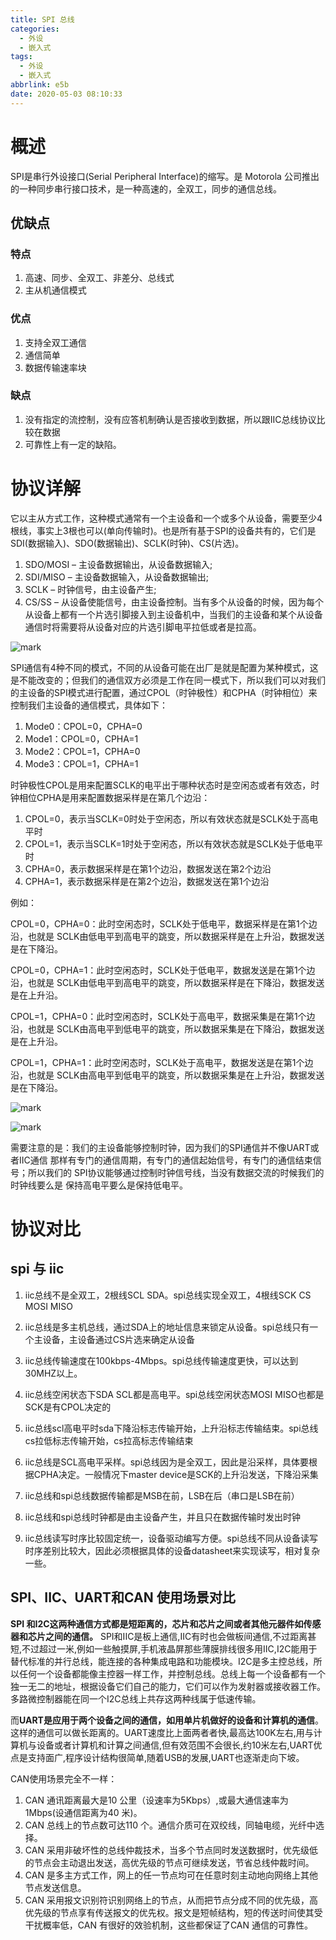 ```yaml
---
title: SPI 总线
categories:
  - 外设
  - 嵌入式
tags:
  - 外设
  - 嵌入式
abbrlink: e5b
date: 2020-05-03 08:10:33
---
```


# 概述

SPI是串行外设接口(Serial Peripheral Interface)的缩写。是 Motorola 公司推出的一种同步串行接口技术，是一种高速的，全双工，同步的通信总线。

## 优缺点

### 特点

1. 高速、同步、全双工、非差分、总线式
1. 主从机通信模式

### 优点
1. 支持全双工通信
1. 通信简单
1. 数据传输速率块

### 缺点

1. 没有指定的流控制，没有应答机制确认是否接收到数据，所以跟IIC总线协议比较在数据
1. 可靠性上有一定的缺陷。

# 协议详解

它以主从方式工作，这种模式通常有一个主设备和一个或多个从设备，需要至少4根线，事实上3根也可以(单向传输时)。也是所有基于SPI的设备共有的，它们是SDI(数据输入)、SDO(数据输出)、SCLK(时钟)、CS(片选)。

1. SDO/MOSI – 主设备数据输出，从设备数据输入;
1. SDI/MISO – 主设备数据输入，从设备数据输出;
1. SCLK – 时钟信号，由主设备产生;
1. CS/SS – 从设备使能信号，由主设备控制。当有多个从设备的时候，因为每个从设备上都有一个片选引脚接入到主设备机中，当我们的主设备和某个从设备通信时将需要将从设备对应的片选引脚电平拉低或者是拉高。

![mark](http://depot.wanqiang.wang/blog/20200503/Q13S5At43CUc.png?imageslim)

SPI通信有4种不同的模式，不同的从设备可能在出厂是就是配置为某种模式，这是不能改变的；但我们的通信双方必须是工作在同一模式下，所以我们可以对我们的主设备的SPI模式进行配置，通过CPOL（时钟极性）和CPHA（时钟相位）来控制我们主设备的通信模式，具体如下：

1. Mode0：CPOL=0，CPHA=0
1. Mode1：CPOL=0，CPHA=1
1. Mode2：CPOL=1，CPHA=0
1. Mode3：CPOL=1，CPHA=1

时钟极性CPOL是用来配置SCLK的电平出于哪种状态时是空闲态或者有效态，时钟相位CPHA是用来配置数据采样是在第几个边沿：

1. CPOL=0，表示当SCLK=0时处于空闲态，所以有效状态就是SCLK处于高电平时
1. CPOL=1，表示当SCLK=1时处于空闲态，所以有效状态就是SCLK处于低电平时
1. CPHA=0，表示数据采样是在第1个边沿，数据发送在第2个边沿
1. CPHA=1，表示数据采样是在第2个边沿，数据发送在第1个边沿

例如：

CPOL=0，CPHA=0：此时空闲态时，SCLK处于低电平，数据采样是在第1个边沿，也就是
SCLK由低电平到高电平的跳变，所以数据采样是在上升沿，数据发送是在下降沿。

CPOL=0，CPHA=1：此时空闲态时，SCLK处于低电平，数据发送是在第1个边沿，也就是
SCLK由低电平到高电平的跳变，所以数据采样是在下降沿，数据发送是在上升沿。

CPOL=1，CPHA=0：此时空闲态时，SCLK处于高电平，数据采集是在第1个边沿，也就是
SCLK由高电平到低电平的跳变，所以数据采集是在下降沿，数据发送是在上升沿。

CPOL=1，CPHA=1：此时空闲态时，SCLK处于高电平，数据发送是在第1个边沿，也就是
SCLK由高电平到低电平的跳变，所以数据采集是在上升沿，数据发送是在下降沿。

![mark](http://depot.wanqiang.wang/blog/20200503/DrlkwQgyKQ6W.png?imageslim)

![mark](http://depot.wanqiang.wang/blog/20200503/aJgCAIwhwlHC.png?imageslim)

需要注意的是：我们的主设备能够控制时钟，因为我们的SPI通信并不像UART或者IIC通信
那样有专门的通信周期，有专门的通信起始信号，有专门的通信结束信号；所以我们的
SPI协议能够通过控制时钟信号线，当没有数据交流的时候我们的时钟线要么是
保持高电平要么是保持低电平。

# 协议对比

## spi 与 iic

1.  iic总线不是全双工，2根线SCL SDA。spi总线实现全双工，4根线SCK CS MOSI MISO

1.  iic总线是多主机总线，通过SDA上的地址信息来锁定从设备。spi总线只有一个主设备，主设备通过CS片选来确定从设备

1.  iic总线传输速度在100kbps-4Mbps。spi总线传输速度更快，可以达到30MHZ以上。

1.  iic总线空闲状态下SDA SCL都是高电平。spi总线空闲状态MOSI MISO也都是 SCK是有CPOL决定的

1.  iic总线scl高电平时sda下降沿标志传输开始，上升沿标志传输结束。spi总线cs拉低标志传输开始，cs拉高标志传输结束

1.  iic总线是SCL高电平采样。spi总线因为是全双工，因此是沿采样，具体要根据CPHA决定。一般情况下master device是SCK的上升沿发送，下降沿采集

1.  iic总线和spi总线数据传输都是MSB在前，LSB在后（串口是LSB在前）

1.  iic总线和spi总线时钟都是由主设备产生，并且只在数据传输时发出时钟

1.  iic总线读写时序比较固定统一，设备驱动编写方便。spi总线不同从设备读写时序差别比较大，因此必须根据具体的设备datasheet来实现读写，相对复杂一些。

## SPI、IIC、UART和CAN 使用场景对比

**SPI 和I2C这两种通信方式都是短距离的，芯片和芯片之间或者其他元器件如传感器和芯片之间的通信。** SPI和IIC是板上通信,IIC有时也会做板间通信,不过距离甚短,不过超过一米,例如一些触摸屏,手机液晶屏那些薄膜排线很多用IIC,I2C能用于替代标准的并行总线，能连接的各种集成电路和功能模块。I2C是多主控总线，所以任何一个设备都能像主控器一样工作，并控制总线。总线上每一个设备都有一个独一无二的地址，根据设备它们自己的能力，它们可以作为发射器或接收器工作。多路微控制器能在同一个I2C总线上共存这两种线属于低速传输。

而**UART是应用于两个设备之间的通信，如用单片机做好的设备和计算机的通信**。这样的通信可以做长距离的。UART速度比上面两者者快,最高达100K左右,用与计算机与设备或者计算机和计算之间通信,但有效范围不会很长,约10米左右,UART优点是支持面广,程序设计结构很简单,随着USB的发展,UART也逐渐走向下坡。

CAN使用场景完全不一样：

1. CAN 通讯距离最大是10 公里（设速率为5Kbps）,或最大通信速率为1Mbps(设通信距离为40 米)。
1. CAN 总线上的节点数可达110 个。通信介质可在双绞线，同轴电缆，光纤中选择。
1. CAN 采用非破坏性的总线仲裁技术，当多个节点同时发送数据时，优先级低的节点会主动退出发送，高优先级的节点可继续发送，节省总线仲裁时间。
1. CAN 是多主方式工作，网上的任一节点均可在任意时刻主动地向网络上其他节点发送信息。
1. CAN 采用报文识别符识别网络上的节点，从而把节点分成不同的优先级，高优先级的节点享有传送报文的优先权。报文是短帧结构，短的传送时间使其受干扰概率低，CAN 有很好的效验机制，这些都保证了CAN 通信的可靠性。

